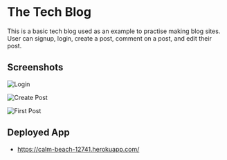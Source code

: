# The Tech Blog

This is a basic tech blog used as an example to practise making blog sites. User can signup, login, create a post, comment on a post, and edit their post.

## Screenshots

![Login](login.PNG)

![Create Post](create-post.PNG)

![First Post](first-post.PNG)

## Deployed App

- https://calm-beach-12741.herokuapp.com/
